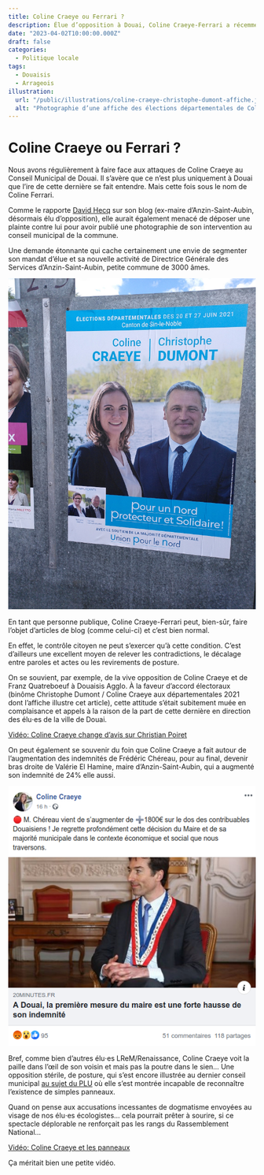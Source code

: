 ```yaml
---
title: Coline Craeye ou Ferrari ?
description: Élue d’opposition à Douai, Coline Craeye-Ferrari a récemment été nommée Directrice Générale des Services d’Anzin-Saint-Aubin. Non sans heurts.
date: "2023-04-02T10:00:00.000Z"
draft: false
categories:
  - Politique locale
tags:
  - Douaisis
  - Arrageois
illustration:
  url: "/public/illustrations/coline-craeye-christophe-dumont-affiche.jpg"
  alt: "Photographie d’une affiche des élections départementales de Coline Craeye Ferrari"
---
```


# Coline Craeye ou Ferrari ?

Nous avons régulièrement à faire face aux attaques de Coline Craeye au Conseil Municipal de Douai. Il s’avère que ce n’est plus uniquement à Douai que l’ire de cette dernière se fait entendre. Mais cette fois sous le nom de Coline Ferrari.

Comme le rapporte [David Hecq](http://www.davidhecq.com/2023/03/coline-craeye-ferrari-dgs-menace-david-hecq-d-action-en-justice.html) sur son blog (ex-maire d’Anzin-Saint-Aubin, désormais élu d’opposition), elle aurait également menacé de déposer une plainte contre lui pour avoir publié une photographie de son intervention au conseil municipal de la commune.

Une demande étonnante qui cache certainement une envie de segmenter son mandat d’élue et sa nouvelle activité de Directrice Générale des Services d’Anzin-Saint-Aubin, petite commune de 3000 âmes.

![Photographie d’une affiche des élections départementales de Coline Craeye Ferrari](/public/illustrations/coline-craeye-christophe-dumont-affiche.jpg "🖼➡️")

En tant que personne publique, Coline Craeye-Ferrari peut, bien-sûr, faire l’objet d’articles de blog (comme celui-ci) et c’est bien normal.

En effet, le contrôle citoyen ne peut s’exercer qu’à cette condition. C’est d’ailleurs une excellent moyen de relever les contradictions, le décalage entre paroles et actes ou les revirements de posture.

On se souvient, par exemple, de la vive opposition de Coline Craeye et de Franz Quatreboeuf à Douaisis Agglo. À la faveur d’accord électoraux (binôme Christophe Dumont / Coline Craeye aux départementales 2021 dont l’affiche illustre cet article), cette attitude s’était subitement muée en complaisance et appels à la raison de la part de cette dernière en direction des élu⋅es de la ville de Douai.

[Vidéo: Coline Craeye change d’avis sur Christian Poiret](https://youtu.be/uO00xyysrAE "📺")

On peut également se souvenir du foin que Coline Craeye a fait autour de l’augmentation des indemnités de Frédéric Chéreau, pour au final, devenir bras droite de Valérie El Hamine, maire d’Anzin-Saint-Aubin, qui a augmenté son indemnité de 24% elle aussi.

![Capture d’une publication de Coline Craeye sur la rémunération de Frédéric Chéreau](/public/illustrations/coline-craeye-ferrari-indemnite-chereau.png)

Bref, comme bien d’autres élu⋅es LReM/Renaissance, Coline Craeye voit la paille dans l’œil de son voisin et mais pas la poutre dans le sien… Une opposition stérile, de posture, qui s’est encore illustrée au dernier conseil municipal [au sujet du PLU](./contribution-nouveau-plu-douai) où elle s’est montrée incapable de reconnaître l’existence de simples panneaux.

Quand on pense aux accusations incessantes de dogmatisme envoyées au visage de nos élu⋅es écologistes… cela pourrait prêter à sourire, si ce spectacle déplorable ne renforçait pas les rangs du Rassemblement National…

[Vidéo: Coline Craeye et les panneaux](https://youtu.be/QeAJ77ROWg8 "📺")

Ça méritait bien une petite vidéo.
